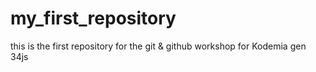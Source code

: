 # my_first_repository
this is the first repository for the git &amp; github workshop for Kodemia gen 34js
